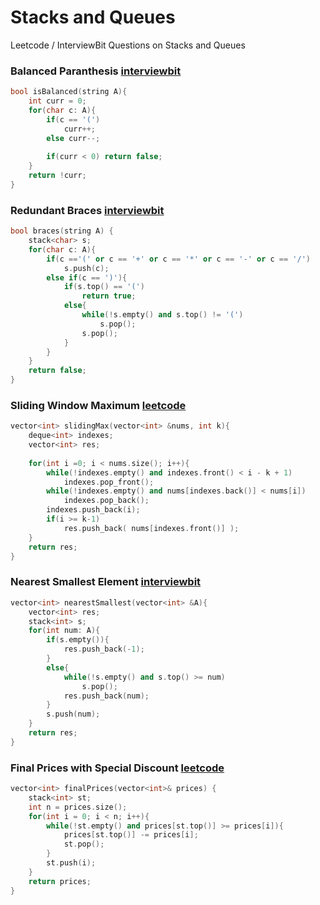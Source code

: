 # Stacks and Queues
Leetcode / InterviewBit Questions on Stacks and Queues

### Balanced Paranthesis [interviewbit](https://www.interviewbit.com/problems/balanced-parantheses/)
```cpp
bool isBalanced(string A){
	int curr = 0;
	for(char c: A){
		if(c == '(')
			curr++;
		else curr--;
		
		if(curr < 0) return false;
	}
	return !curr;
}
```

### Redundant Braces [interviewbit](https://www.interviewbit.com/problems/redundant-braces/)
```cpp
bool braces(string A) {
	stack<char> s;
	for(char c: A){
		if(c =='(' or c == '+' or c == '*' or c == '-' or c == '/')
			s.push(c);
		else if(c == ')'){
			if(s.top() == '(')
				return true;
			else{
				while(!s.empty() and s.top() != '(')
					s.pop();
				s.pop();
			}
		}
	}
	return false;
}
```

### Sliding Window Maximum [leetcode](https://leetcode.com/problems/sliding-window-maximum/)
```cpp
vector<int> slidingMax(vector<int> &nums, int k){
	deque<int> indexes;
	vector<int> res;
	
	for(int i =0; i < nums.size(); i++){
		while(!indexes.empty() and indexes.front() < i - k + 1)
			indexes.pop_front();
		while(!indexes.empty() and nums[indexes.back()] < nums[i])
			indexes.pop_back();
		indexes.push_back(i);
		if(i >= k-1)
			res.push_back( nums[indexes.front()] );
	}
	return res;
}
```

### Nearest Smallest Element [interviewbit](https://www.interviewbit.com/problems/nearest-smaller-element/)
```cpp
vector<int> nearestSmallest(vector<int> &A){
	vector<int> res;
	stack<int> s;
	for(int num: A){
		if(s.empty()){
			res.push_back(-1);
		}
		else{
			while(!s.empty() and s.top() >= num)
				s.pop();
			res.push_back(num);
		}
		s.push(num);
	}
	return res;
}
```

### Final Prices with Special Discount [leetcode](https://leetcode.com/problems/final-prices-with-a-special-discount-in-a-shop/)
```cpp
vector<int> finalPrices(vector<int>& prices) {
	stack<int> st;
	int n = prices.size();
	for(int i = 0; i < n; i++){
		while(!st.empty() and prices[st.top()] >= prices[i]){
			prices[st.top()] -= prices[i];
			st.pop();
		}
		st.push(i);
	}
	return prices;
}
```